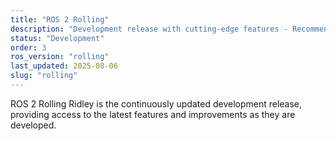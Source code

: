 ```yaml
---
title: "ROS 2 Rolling"
description: "Development release with cutting-edge features - Recommended for developers"
status: "Development"
order: 3
ros_version: "rolling"
last_updated: 2025-08-06
slug: "rolling"
---
```


ROS 2 Rolling Ridley is the continuously updated development release, providing access to the latest features and improvements as they are developed.